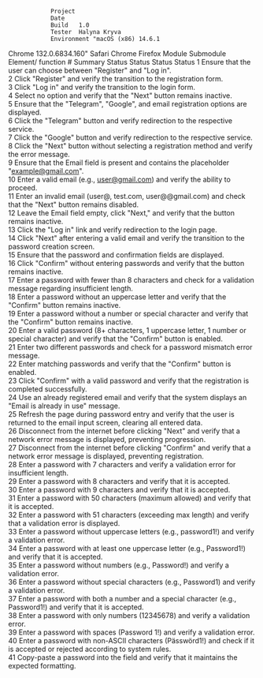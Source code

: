 				Project    				 
				Date				
				Build	1.0			
				Tester	Halyna Kryva			
				Environment	"macOS (x86) 14.6.1
Chrome 132.0.6834.160"	Safari	Chrome	Firefox
Module	Submodule	Element/ function	#	Summary	Status	Status	Status	Status
			1	Ensure that the user can choose between "Register" and "Log in".				
			2	Click "Register" and verify the transition to the registration form.				
			3	Click "Log in" and verify the transition to the login form.				
			4	Select no option and verify that the "Next" button remains inactive.				
			5	Ensure that the "Telegram", "Google", and email registration options are displayed.				
			6	Click the "Telegram" button and verify redirection to the respective service.				
			7	Click the "Google" button and verify redirection to the respective service.				
			8	Click the "Next" button without selecting a registration method and verify the error message.				
			9	Ensure that the Email field is present and contains the placeholder "example@gmail.com".				
			10	Enter a valid email (e.g., user@gmail.com) and verify the ability to proceed.				
			11	Enter an invalid email (user@, test.com, user@@gmail.com) and check that the "Next" button remains disabled.				
			12	Leave the Email field empty, click "Next," and verify that the button remains inactive.				
			13	Click the "Log in" link and verify redirection to the login page.				
			14	Click "Next" after entering a valid email and verify the transition to the password creation screen.				
			15	Ensure that the password and confirmation fields are displayed.				
			16	Click "Confirm" without entering passwords and verify that the button remains inactive.				
			17	Enter a password with fewer than 8 characters and check for a validation message regarding insufficient length.				
			18	Enter a password without an uppercase letter and verify that the "Confirm" button remains inactive.				
			19	Enter a password without a number or special character and verify that the "Confirm" button remains inactive.				
			20	Enter a valid password (8+ characters, 1 uppercase letter, 1 number or special character) and verify that the "Confirm" button is enabled.				
			21	Enter two different passwords and check for a password mismatch error message.				
			22	Enter matching passwords and verify that the "Confirm" button is enabled.				
			23	Click "Confirm" with a valid password and verify that the registration is completed successfully.				
			24	Use an already registered email and verify that the system displays an "Email is already in use" message.				
			25	Refresh the page during password entry and verify that the user is returned to the email input screen, clearing all entered data.				
			26	Disconnect from the internet before clicking "Next" and verify that a network error message is displayed, preventing progression.				
			27	Disconnect from the internet before clicking "Confirm" and verify that a network error message is displayed, preventing registration.				
			28	Enter a password with 7 characters and verify a validation error for insufficient length.				
			29	Enter a password with 8 characters and verify that it is accepted.				
			30	Enter a password with 9 characters and verify that it is accepted.				
			31	Enter a password with 50 characters (maximum allowed) and verify that it is accepted.				
			32	Enter a password with 51 characters (exceeding max length) and verify that a validation error is displayed.				
			33	Enter a password without uppercase letters (e.g., password1!) and verify a validation error.				
			34	Enter a password with at least one uppercase letter (e.g., Password1!) and verify that it is accepted.				
			35	Enter a password without numbers (e.g., Password!) and verify a validation error.				
			36	Enter a password without special characters (e.g., Password1) and verify a validation error.				
			37	Enter a password with both a number and a special character (e.g., Password1!) and verify that it is accepted.				
			38	Enter a password with only numbers (12345678) and verify a validation error.				
			39	Enter a password with spaces (Password 1!) and verify a validation error.				
			40	Enter a password with non-ASCII characters (Pässwörd1!) and check if it is accepted or rejected according to system rules.				
			41	Copy-paste a password into the field and verify that it maintains the expected formatting.				
